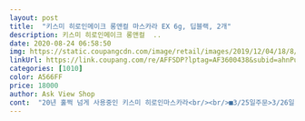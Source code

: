 ```yaml
---
layout: post 
title:  "키스미 히로인메이크 롱앤컬 마스카라 EX 6g, 딥블랙, 2개" 
description: 키스미 히로인메이크 롱앤컬  ..
date: 2020-08-24 06:58:50 
img: https://static.coupangcdn.com/image/retail/images/2019/12/04/18/8/9e6bf756-9b97-4d08-a51d-6246ef249c2a.jpg 
linkUrl: https://link.coupang.com/re/AFFSDP?lptag=AF3600438&subid=ahnPublicAsk&pageKey=1067325796&itemId=2014325455&vendorItemId=70014098945&traceid=V0-113-04d71800e6cee57f 
categories: [1010] 
color: A566FF 
price: 18000 
author: Ask View Shop 
cont:  "20년 훌쩍 넘게 사용중인 키스미 히로인마스카라<br/><br/>■3/25일주문>3/26일 배송완<br/>■가격변동<br/>■가격비교<br/>■구입가₩16,720.<br/><br/>■로켓와우ㆍ무료배송<br/>■세안시 주의<br/>■제품명키스미 히로인 메이크 롱앤컬마스카라 6g, 딥블랙2개<br/>가격이 몇백원씩 자주 내렸다 올랐다 바뀌네요<br/>구매하시기전 가격 잘 비교하시고 인하했을때 구매하시면 좋을듯해요 ^,<br/>단, 마스카라 사용은 강력해서 전용리무버로 지워주시는게<br/>두개구매 했는데,<br/>두개구매시 무료배송 금액이라ᆢ<br/>메이크업 box에 항상 여유로 구매해둡니다.<br/><br/>미쓰일때부터 결혼20년후인 지금까지ᆢ<br/>배송받은날 저녁에보니 16720에서>16340으로 가격인하 ㅠㅠ<br/>새벽 12시 조금 넘으니까 띵동배송문자가 왔더라구요.<br/><br/>앞으로 마스카라는 쿠팡에서 쭈욱 구매예정.<br/><br/>얼굴에 유분기 많고 부은눈이라 어떤 제품을 써도 번졌는데 이건 정말 안번져요.<br/>.<br/>이게 장점이자 단점이네요.<br/> 클렌징워터에 클렌징폰을해도 잔여물이 남아요.<br/><br/>요즘은 딸아이가 열심히 꾸미는 시기인지라<br/>이젠 엄마와 중학생딸이 같이쓰고 있어요^^<br/>일단 싼가격에 상품평도 좋고해서 구매하게 됐어요ᆢ번짐없고 물에 지워지지 않는건 좋은데 오늘 사용하고 아이리무버로 몇번을 지우려해도 뭍어나지도 않아요ᆢ품클린징을 다서번은 했는데 깨끗하게 지워지지도 않고 눈썹이 다 빠질까봐 더이상은 못지우겠네요 강럭해도 너무 강력하네요ᆢ속눈썹에 아직도 남아 있는데 어찌해야될지 ᆢ자고 일어나서 다시한번 지워봐야겠어요ᆢ두번다시는 사용 안할듯<br/>일반 세안으로는 잘 안지워져요.<br/><br/>좋아요ㅎㅎ<br/>중간ㆍ중간에 다른제품도 사용해보긴 했지만<br/>쿠팡은 그보다 더착한 가격 16,720으로 로켓와우 총알배송 받았네요^^<br/>키스미제품이 가성비포함 젤 좋은듯ᆢ<br/>타 온라인몰에서 세일중일때 1개에 9900하는데,<br/>항상 세일할때 기다렸다가 19,800에<br/>" 
---
```

